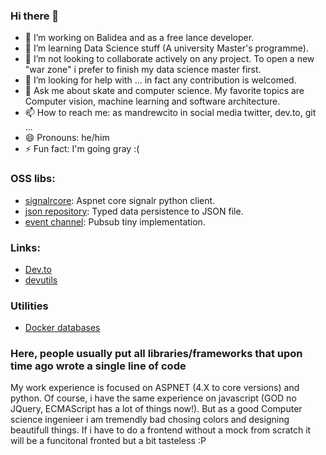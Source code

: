### Hi there 👋

- 🔭 I’m working on Balidea and as a free lance developer.
- 🌱 I’m learning Data Science stuff (A university Master's programme).
- 👯 I’m not looking to collaborate actively on any project. To open a new "war zone" i prefer to finish my data science master first.
- 🤔 I’m looking for help with ... in fact any contribution is welcomed.
- 💬 Ask me about skate and computer science. My favorite topics are Computer vision, machine learning and software architecture.
- 📫 How to reach me: as mandrewcito in social media twitter, dev.to, git ... 
- 😄 Pronouns: he/him
- ⚡ Fun fact: I'm going gray :(

### OSS libs:

* [signalrcore](https://github.com/mandrewcito/signalrcore): Aspnet core signalr python client.
* [json repository](https://github.com/mandrewcito/json_repository): Typed data persistence to JSON file.
* [event channel](https://github.com/mandrewcito/event_channel): Pubsub tiny implementation.

### Links:

* [Dev.to](https://dev.to/mandrewcito/)
* [devutils](https://devutils.mandrewcito.com/)

### Utilities

* [Docker databases](https://github.com/mandrewcito/DockerDatabses)

### Here, people usually put all libraries/frameworks that upon time ago wrote a single line of code

My work experience is focused on ASPNET (4.X to core versions) and python. Of course, i have the same experience on javascript (GOD no JQuery, ECMAScript has a lot of things now!). But as a good Computer science ingenieer i am tremendly bad chosing colors and designing beautifull things. If i have to do a frontend without a mock from  scratch it will be a funcitonal fronted but a bit tasteless :P
